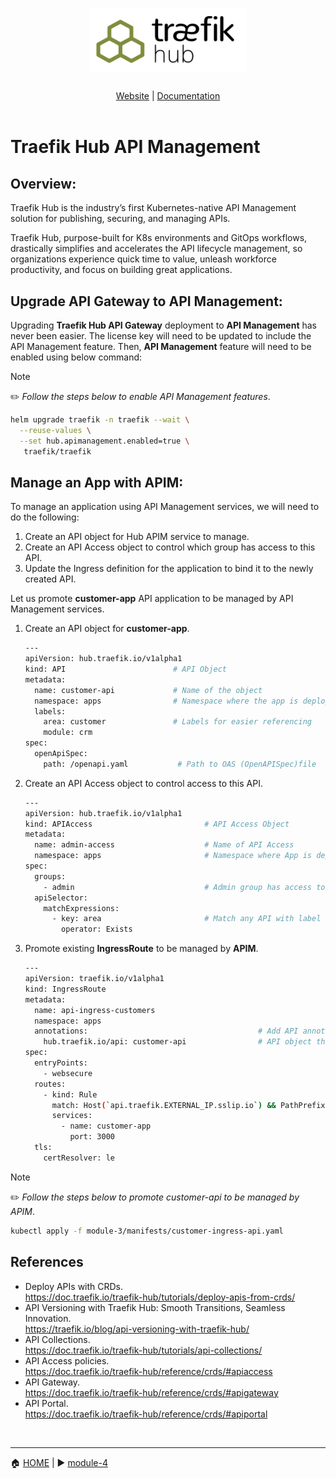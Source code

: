 <br/>

<div align="center" style="margin: 30px;">
<a href="https://traefik.io/traefik-hub/">
  <img src="../media/traefik_hub_logo.png"   style="width:250px;" align="center" />
</a>
<br/>
</div>
<div align="center">
    <a href="https://traefik.io/traefik-hub/">Website</a> |
    <a href="https://doc.traefik.io/traefik-hub/">Documentation</a> 
</div>
</br>

# Traefik Hub API Management

## Overview:
Traefik Hub is the industry’s first Kubernetes-native API Management solution for publishing, securing, and managing APIs.

Traefik Hub, purpose-built for K8s environments and GitOps workflows, drastically simplifies and accelerates the API lifecycle management, so organizations experience quick time to value, unleash workforce productivity, and focus on building great applications.

## Upgrade API Gateway to API Management: 

Upgrading <b>Traefik Hub API Gateway</b> deployment to <b>API Management</b> has never been easier. The license key will need to be updated to include the API Management feature. Then, <b>API Management</b> feature will need to be enabled using below command:

> [!NOTE]     
> :pencil2: *Follow the steps below to enable API Management features*.

```bash
helm upgrade traefik -n traefik --wait \
  --reuse-values \
  --set hub.apimanagement.enabled=true \
   traefik/traefik
```

## Manage an App with APIM:

To manage an application using API Management services, we will need to do the following:

1. Create an API object for Hub APIM service to manage.
2. Create an API Access object to control which group has access to this API.
3. Update the Ingress definition for the application to bind it to the newly created API. 

Let us promote <b>customer-app</b> API application to be managed by API Management services. 

1. Create an API object for <b>customer-app</b>.

   ```bash
   ---
   apiVersion: hub.traefik.io/v1alpha1
   kind: API                        # API Object
   metadata:
     name: customer-api             # Name of the object         
     namespace: apps                # Namespace where the app is deployed
     labels:
       area: customer               # Labels for easier referencing
       module: crm
   spec:
     openApiSpec:
       path: /openapi.yaml           # Path to OAS (OpenAPISpec)file
   ```
2. Create an API Access object to control access to this API. 

    ```bash
    ---
    apiVersion: hub.traefik.io/v1alpha1
    kind: APIAccess                         # API Access Object
    metadata:
      name: admin-access                    # Name of API Access
      namespace: apps                       # Namespace where App is deployed
    spec:
      groups:
        - admin                             # Admin group has access to the APIs matched under API selector section.
      apiSelector:
        matchExpressions:
          - key: area                       # Match any API with label that has "area" set as a key value. 
            operator: Exists 
    ```

3. Promote existing <b>IngressRoute</b> to be managed by <b>APIM</b>.

   ```bash
   ---
   apiVersion: traefik.io/v1alpha1
   kind: IngressRoute
   metadata:
     name: api-ingress-customers
     namespace: apps
     annotations:                                      # Add API annotation to enable APIM
       hub.traefik.io/api: customer-api                # API object that the ingressroute needs to bind to.
   spec:
     entryPoints:
       - websecure
     routes:
       - kind: Rule
         match: Host(`api.traefik.EXTERNAL_IP.sslip.io`) && PathPrefix(`/customers`)
         services:
           - name: customer-app
             port: 3000
     tls:
       certResolver: le
   ```

> [!NOTE]     
> :pencil2: *Follow the steps below to promote customer-api to be managed by APIM*.

```bash
kubectl apply -f module-3/manifests/customer-ingress-api.yaml
```



## References

- Deploy APIs with CRDs.  
https://doc.traefik.io/traefik-hub/tutorials/deploy-apis-from-crds/
- API Versioning with Traefik Hub: Smooth Transitions, Seamless Innovation.  
https://traefik.io/blog/api-versioning-with-traefik-hub/
- API Collections.  
https://doc.traefik.io/traefik-hub/tutorials/api-collections/
- API Access policies.   
https://doc.traefik.io/traefik-hub/reference/crds/#apiaccess
- API Gateway.   
https://doc.traefik.io/traefik-hub/reference/crds/#apigateway
- API Portal.    
https://doc.traefik.io/traefik-hub/reference/crds/#apiportal

</br>

------
:house: [HOME](../README.md) | :arrow_forward: [module-4](../module-4/readme.md)
